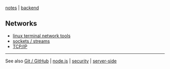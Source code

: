 [notes](../notes.md) | [backend](../backend.md)

## Networks
- [linux terminal network tools](../linux/network.md)
- [sockets / streams](sockets-streams.md)
- [TCP/IP](TCP-IP.md)

---

See also [Git / GitHub](../git-github.md)
 | [node.js](../javascript/node.md)
 | [security](../security/index.md) | [server-side](../server-side.md)
